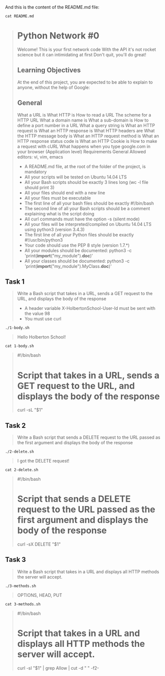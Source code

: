 And this is the content of the README.md file:
```
cat README.md
```
> # Python Network #0
>   Welcome!
>   This is your first network code
>   With the API it's not rocket science 
>   but it can intimidating at first
>   Don't quit, you'll do great!
>   ## Learning Objectives
>   At the end of this project, you are expected to be able to explain to anyone, without the help of Google:
>   ## General
>   What a URL is
>   What HTTP is
>   How to read a URL
>   The scheme for a HTTP URL
>   What a domain name is
>   What a sub-domain is
>   How to define a port number in a URL
>   What a query string is
>   What an HTTP request is
>   What an HTTP response is
>   What HTTP headers are
>   What the HTTP message body is
>   What an HTTP request method is
>   What an HTTP response status code is
>   What an HTTP Cookie is
>   How to make a request with cURL
>   What happens when you type google.com in your browser (Application level)
>   Requirements
>   General
>   Allowed editors: vi, vim, emacs
>   - A README.md file, at the root of the folder of the project, is mandatory
>   - All your scripts will be tested on Ubuntu 14.04 LTS
>   - All your Bash scripts should be exactly 3 lines long (wc -l file should print 3)
>   - All your files should end with a new line
>   - All your files must be executable
>   - The first line of all your bash files should be exactly #!/bin/bash
>   - The second line of all your Bash scripts should be a comment explaining what is the script doing
>   - All curl commands must have the option -s (silent mode)
>   - All your files will be interpreted/compiled on Ubuntu 14.04 LTS using python3 (version 3.4.3)
>   - The first line of all your Python files should be exactly #!/usr/bin/python3
>   - Your code should use the PEP 8 style (version 1.7.*)
>   - All your modules should be documented: python3 -c 'print(__import__("my_module").__doc__)'
>   - All your classes should be documented: python3 -c 'print(__import__("my_module").MyClass.__doc__)'

## Task 1
> Write a Bash script that takes in a URL, sends a GET request to the URL, and displays the body of the response
>   - A header variable X-HolbertonSchool-User-Id must be sent with the value 98
>   - You must use curl
```
./1-body.sh
```
> Hello Holberton School!
```
cat 1-body.sh
```
> #!/bin/bash
>   # Script that takes in a URL, sends a GET request to the URL, and displays the body of the response
>   curl -sL "$1"
## Task 2
> Write a Bash script that sends a DELETE request to the URL passed as the first argument and displays the body of the response
```
./2-delete.sh
```
> I got the DELETE request!
```
cat 2-delete.sh
```
> #!/bin/bash
>   # Script that sends a DELETE request to the URL passed as the first argument and displays the body of the response
>   curl -sX DELETE "$1"
## Task 3
> Write a Bash script that takes in a URL and displays all HTTP methods the server will accept.
```
./3-methods.sh
```
> OPTIONS, HEAD, PUT
```
cat 3-methods.sh
```
> #!/bin/bash
>   # Script that takes in a URL and displays all HTTP methods the server will accept.
>   curl -sI "$1" | grep Allow | cut -d " " -f2-
